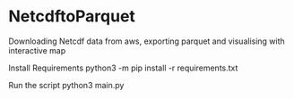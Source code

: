 # NetcdftoParquet
Downloading Netcdf data from aws, exporting parquet and visualising with interactive map

Install Requirements
python3 -m pip install -r requirements.txt

Run the script
python3 main.py
